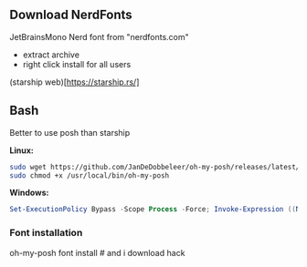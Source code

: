 ## Download NerdFonts
JetBrainsMono Nerd font from "nerdfonts.com"
- extract archive
- right click install for all users

(starship web)[https://starship.rs/]

## Bash
Better to use posh than starship


**Linux:**
```bash
sudo wget https://github.com/JanDeDobbeleer/oh-my-posh/releases/latest/download/posh-linux-amd64 -O /usr/local/bin/oh-my-posh
sudo chmod +x /usr/local/bin/oh-my-posh
```

**Windows:**
```powershell
Set-ExecutionPolicy Bypass -Scope Process -Force; Invoke-Expression ((New-Object System.Net.WebClient).DownloadString('https://ohmyposh.dev/install.ps1'))
```

### Font installation
oh-my-posh font install # and i download hack